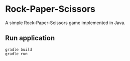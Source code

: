 # Rock-Paper-Scissors

A simple Rock-Paper-Scissors game implemented in Java. 

## Run application

    gradle build
    gradle run
